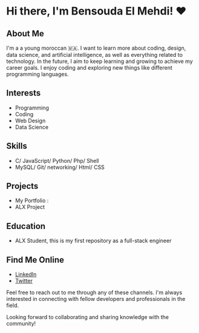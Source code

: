 # Hi there, I'm Bensouda El Mehdi! ❤

## About Me
I'm a a young moroccan 🇲🇦. I want to learn more about coding, design, data science, and artificial intelligence, as well as everything related to technology. In the future, I aim to keep learning and growing to achieve my career goals. I enjoy coding and exploring new things like different programming languages.

## Interests
- Programming
- Coding 
- Web Design
- Data Science

## Skills
- C/ JavaScript/ Python/ Php/ Shell
- MySQL/ Git/ networking/ Html/ CSS

## Projects
- My Portfolio : 
- ALX Project 

## Education
- ALX Student, this is my first repository as a full-stack engineer

## Find Me Online
- [LinkedIn](https://www.linkedin.com/in/el-mehdi-bensouda)
- [Twitter](https://twitter.com/el_bensouda)

Feel free to reach out to me through any of these channels. I'm always interested in connecting with fellow developers and professionals in the field.

Looking forward to collaborating and sharing knowledge with the community!
